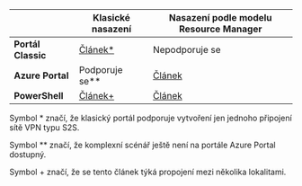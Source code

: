 |  | **Klasické nasazení**  | **Nasazení podle modelu Resource Manager** |
|----------------------------------------|--------------|----------------------|
| **Portál Classic**                     |[Článek*](../articles/vpn-gateway/vpn-gateway-site-to-site-create.md) |  Nepodporuje se |
| **Azure Portal**                       | Podporuje se**              | [Článek](vpn-gateway-howto-site-to-site-resource-manager-portal.md)|
| **PowerShell**               |[Článek+](..articles/vpn-gateway/vpn-gateway-multi-site.md)          | [Článek](..articles/vpn-gateway/vpn-gateway-create-site-to-site-rm-powershell.md)| 

Symbol * značí, že klasický portál podporuje vytvoření jen jednoho připojení sítě VPN typu S2S.

Symbol ** značí, že komplexní scénář ještě není na portále Azure Portal dostupný.

Symbol + značí, že se tento článek týká propojení mezi několika lokalitami.




<!---HONumber=Aug16_HO4-->


